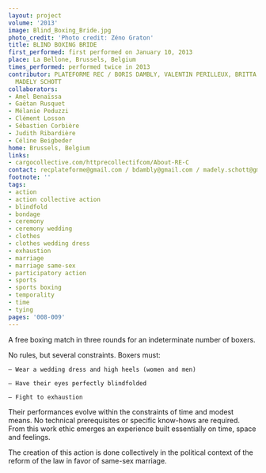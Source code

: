 ```yaml
---
layout: project
volume: '2013'
image: Blind_Boxing_Bride.jpg
photo_credit: 'Photo credit: Zéno Graton'
title: BLIND BOXING BRIDE
first_performed: first performed on January 10, 2013
place: La Bellone, Brussels, Belgium
times_performed: performed twice in 2013
contributor: PLATEFORME REC / BORIS DAMBLY, VALENTIN PERILLEUX, BRITTA VOSSMERBAUMER,
  MADELY SCHOTT
collaborators:
- Amel Benaïssa
- Gaëtan Rusquet
- Mélanie Peduzzi
- Clément Losson
- Sébastien Corbière
- Judith Ribardière
- Céline Beigbeder
home: Brussels, Belgium
links:
- cargocollective.com/httprecollectifcom/About-RE-C
contact: recplateforme@gmail.com / bdambly@gmail.com / madely.schott@gmail.com
footnote: ''
tags:
- action
- action collective action
- blindfold
- bondage
- ceremony
- ceremony wedding
- clothes
- clothes wedding dress
- exhaustion
- marriage
- marriage same-sex
- participatory action
- sports
- sports boxing
- temporality
- time
- tying
pages: '008-009'
---
```


A free boxing match in three rounds for an indeterminate number of boxers.

No rules, but several constraints. Boxers must:

	– Wear a wedding dress and high heels (women and men)

	– Have their eyes perfectly blindfolded

	– Fight to exhaustion

Their performances evolve within the constraints of time and modest means. No technical prerequisites or specific know-hows are required. From this work ethic emerges an experience built essentially on time, space and feelings.

The creation of this action is done collectively in the political context of the reform of the law in favor of same-sex marriage.
